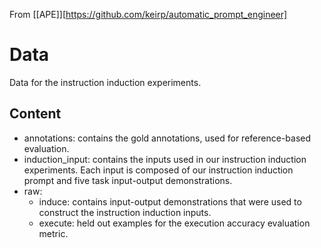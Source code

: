 From [[APE]][https://github.com/keirp/automatic_prompt_engineer]

# Data

Data for the instruction induction experiments.

## Content

- annotations: contains the gold annotations, used for reference-based evaluation.
- induction_input: contains the inputs used in our instruction induction experiments. 
	Each input is composed of our instruction induction prompt and five task input-output demonstrations.
- raw:
	- induce: contains input-output demonstrations that were used to construct the instruction induction inputs.
	- execute: held out examples for the execution accuracy evaluation metric.